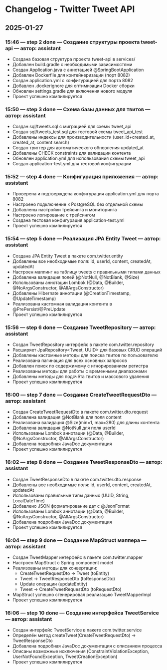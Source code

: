 # Changelog - Twitter Tweet API

## 2025-01-27

### 15:46 — step 2 done — Создание структуры проекта tweet-api — автор: assistant
- Создана базовая структура проекта tweet-api в services/
- Добавлен build.gradle с необходимыми зависимостями
- Создан Application.java с аннотацией @SpringBootApplication
- Добавлен Dockerfile для контейнеризации (порт 8082)
- Создан application.yml с конфигурацией для порта 8082
- Добавлен .dockerignore для оптимизации Docker сборки
- Обновлен settings.gradle для включения нового модуля
- Проект успешно компилируется

### 15:50 — step 3 done — Схема базы данных для твитов — автор: assistant
- Создан sql/tweets.sql с миграцией для схемы tweet_api
- Создан sql/tweets_test.sql для тестовой схемы tweet_api_test
- Добавлены индексы для производительности (user_id+created_at, created_at, content search)
- Создан триггер для автоматического обновления updated_at
- Добавлены CHECK constraints для валидации контента
- Обновлен application.yml для использования схемы tweet_api
- Создан application-test.yml для тестовой конфигурации

### 15:52 — step 4 done — Конфигурация приложения — автор: assistant
- Проверена и подтверждена конфигурация application.yml для порта 8082
- Настроено подключение к PostgreSQL без отдельной схемы
- Добавлены настройки трейсинга и мониторинга
- Настроено логирование с трейсингом
- Создана тестовая конфигурация application-test.yml
- Проект успешно компилируется

### 15:54 — step 5 done — Реализация JPA Entity Tweet — автор: assistant
- Создана JPA Entity Tweet в пакете com.twitter.entity
- Добавлены все необходимые поля: id, userId, content, createdAt, updatedAt
- Настроен маппинг на таблицу tweets с правильными типами данных
- Добавлена валидация полей (@NotNull, @NotBlank, @Size)
- Использованы аннотации Lombok (@Data, @Builder, @NoArgsConstructor, @AllArgsConstructor)
- Добавлены Hibernate аннотации (@CreationTimestamp, @UpdateTimestamp)
- Реализована кастомная валидация контента в @PrePersist/@PreUpdate
- Проект успешно компилируется

### 15:56 — step 6 done — Создание TweetRepository — автор: assistant
- Создан TweetRepository интерфейс в пакете com.twitter.repository
- Расширяет JpaRepository<Tweet, UUID> для базовых CRUD операций
- Добавлены кастомные методы для поиска твитов по пользователю
- Реализована пагинация для всех основных запросов
- Добавлен поиск по содержимому с игнорированием регистра
- Реализованы методы для работы с временными диапазонами
- Добавлены методы для подсчёта твитов и массового удаления
- Проект успешно компилируется

### 16:00 — step 7 done — Создание CreateTweetRequestDto — автор: assistant
- Создан CreateTweetRequestDto в пакете com.twitter.dto.request
- Добавлена валидация @NotBlank для поля content
- Реализована валидация @Size(min=1, max=280) для длины контента
- Добавлена валидация @NotNull для поля userId
- Использованы Lombok аннотации (@Data, @Builder, @NoArgsConstructor, @AllArgsConstructor)
- Добавлена подробная JavaDoc документация
- Проект успешно компилируется

### 16:02 — step 8 done — Создание TweetResponseDto — автор: assistant
- Создан TweetResponseDto в пакете com.twitter.dto.response
- Добавлены все необходимые поля: id, userId, content, createdAt, updatedAt
- Использованы правильные типы данных (UUID, String, LocalDateTime)
- Добавлено JSON форматирование дат с @JsonFormat
- Использованы Lombok аннотации (@Data, @Builder, @NoArgsConstructor, @AllArgsConstructor)
- Добавлена подробная JavaDoc документация
- Проект успешно компилируется

### 16:04 — step 9 done — Создание MapStruct маппера — автор: assistant
- Создан TweetMapper интерфейс в пакете com.twitter.mapper
- Настроен MapStruct с Spring component model
- Реализованы методы для конвертации:
  - CreateTweetRequestDto → Tweet (toEntity)
  - Tweet → TweetResponseDto (toResponseDto)
  - Update операции (updateEntity)
  - Tweet → CreateTweetRequestDto (toRequestDto)
- MapStruct успешно сгенерировал реализацию TweetMapperImpl
- Проект успешно компилируется

### 16:06 — step 10 done — Создание интерфейса TweetService — автор: assistant
- Создан интерфейс TweetService в пакете com.twitter.service
- Определён метод createTweet(CreateTweetRequestDto) → TweetResponseDto
- Добавлена подробная JavaDoc документация с описанием процесса
- Описаны возможные исключения (ConstraintViolationException, UserNotFoundException, TweetCreationException)
- Проект успешно компилируется